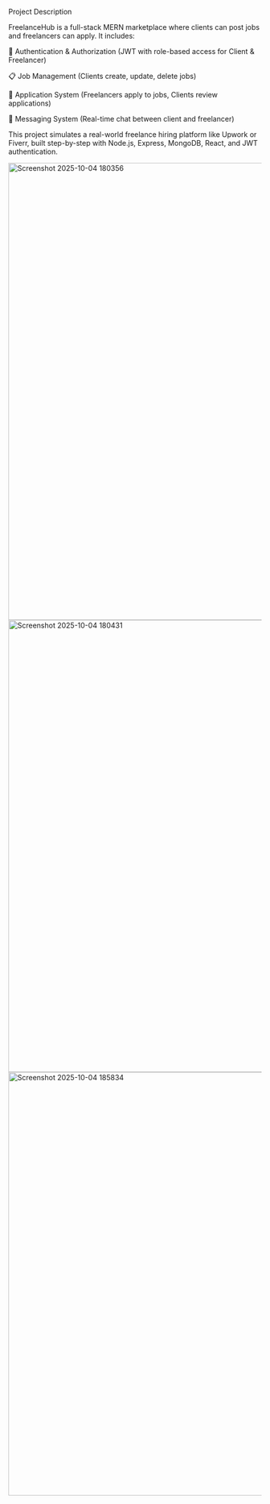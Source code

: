 Project Description

FreelanceHub is a full-stack MERN marketplace where clients can post jobs and freelancers can apply.
It includes:

🔐 Authentication & Authorization (JWT with role-based access for Client & Freelancer)

📋 Job Management (Clients create, update, delete jobs)

📑 Application System (Freelancers apply to jobs, Clients review applications)

💬 Messaging System (Real-time chat between client and freelancer)

This project simulates a real-world freelance hiring platform like Upwork or Fiverr, built step-by-step with Node.js, Express, MongoDB, React, and JWT authentication.

<img width="1910" height="908" alt="Screenshot 2025-10-04 180356" src="https://github.com/user-attachments/assets/77372dfb-07c9-4d0a-a747-f7d35447dc59" />
<br />

<img width="1891" height="898" alt="Screenshot 2025-10-04 180431" src="https://github.com/user-attachments/assets/dec69479-ff7b-4490-bf0b-bf414fdd159c" />

<br />

<img width="1559" height="841" alt="Screenshot 2025-10-04 185834" src="https://github.com/user-attachments/assets/fb082098-4a55-45da-8723-80fd889ff593" />
<br />

